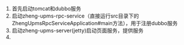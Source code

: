 1. 首先启动tomcat和dubbo服务
2. 启动zheng-upms-rpc-service（直接运行src目录下的ZhengUpmsRpcServiceApplication#main方法），用于注册dubbo服务
3. 启动zheng-upms-server(jetty)启动页面服务，提供服务
4. 